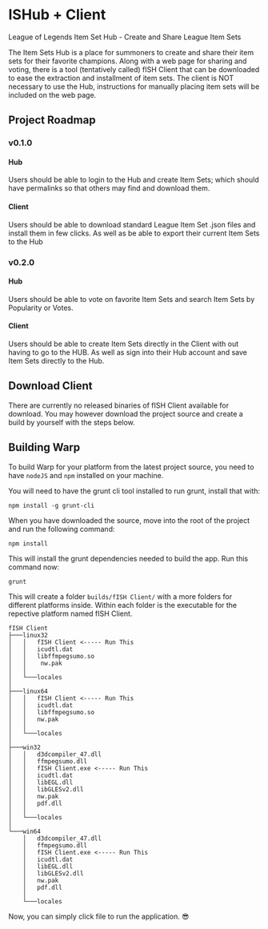 # ISHub + Client
League of Legends Item Set Hub - Create and Share League Item Sets


The Item Sets Hub is a place for summoners to create and share their item sets for their favorite champions. Along with a web page for sharing and voting, there is a tool (tentatively called) fISH Client that can be downloaded to ease the extraction and installment of item sets. The client is NOT necessary to use the Hub, instructions for manually placing item sets will be included on the web page.

Project Roadmap
---------------
### v0.1.0
#### Hub
Users should be able to login to the Hub and create Item Sets; which should have permalinks so that others may find and download them.
#### Client
Users should be able to download standard League Item Set .json files and install them in few clicks. As well as be able to export their current Item Sets to the Hub

### v0.2.0
#### Hub
Users should be able to vote on favorite Item Sets and search Item Sets by Popularity or Votes.
#### Client
Users should be able to create Item Sets directly in the Client with out having to go to the HUB. As well as sign into their Hub account and save Item Sets directly to the Hub.

Download Client
-------------

There are currently no released binaries of fISH Client available for download.
You may however download the project source and create a build by yourself with the steps below.

Building Warp
-------------

To build Warp for your platform from the latest project source, you need to have `nodeJS` and `npm` installed on your machine.

You will need to have the grunt cli tool installed to run grunt, install that with:

    npm install -g grunt-cli
    
When you have downloaded the source, move into the root of the project and run the following command:

    npm install 

This will install the grunt dependencies needed to build the app. Run this command now:

    grunt

This will create a folder `builds/fISH Client/` with a more folders for different platforms inside. Within each folder is the executable for the repective platform named fISH Client.
    
```
fISH Client
├───linux32
│   │   fISH Client <----- Run This
│   │   icudtl.dat
│   │   libffmpegsumo.so
│   │    nw.pak
│   │
│   └───locales
│
├───linux64
│   │   fISH Client <----- Run This
│   │   icudtl.dat
│   │   libffmpegsumo.so
│   │   nw.pak
│   │
│   └───locales
│
├───win32
│   │   d3dcompiler_47.dll
│   │   ffmpegsumo.dll
│   │   fISH Client.exe <----- Run This
│   │   icudtl.dat
│   │   libEGL.dll
│   │   libGLESv2.dll
│   │   nw.pak
│   │   pdf.dll
│   │
│   └───locales
│
└───win64
    │   d3dcompiler_47.dll
    │   ffmpegsumo.dll
    │   fISH Client.exe <----- Run This
    │   icudtl.dat
    │   libEGL.dll
    │   libGLESv2.dll
    │   nw.pak
    │   pdf.dll
    │
    └───locales
```

Now, you can simply click file to run the application. :sunglasses: